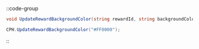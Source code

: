 ::code-group
  ```csharp [Method]
  void UpdateRewardBackgroundColor(string rewardId, string backgroundColor);
  ```
  ```csharp [Example]
  CPH.UpdateRewardBackgroundColor("#FF0000");
  ```
::